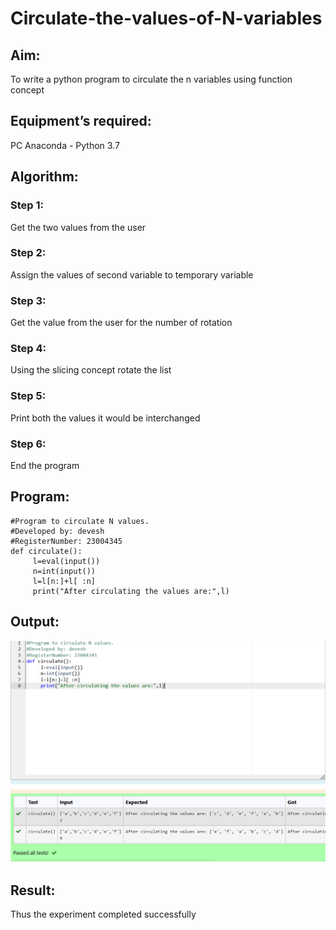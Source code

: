 # Circulate-the-values-of-N-variables
## Aim:
To write a python program to circulate the n variables using function concept
## Equipment’s required:
PC
Anaconda - Python 3.7
## Algorithm: 
### Step 1: 
Get the two values from the user
### Step 2: 
Assign the values of second variable to temporary variable 
### Step 3: 
Get the value from the user for the number of rotation
### Step 4: 
Using the slicing concept rotate the list
### Step 5: 
Print both the values it would be interchanged
### Step 6: 
End the program
## Program:
```
#Program to circulate N values.
#Developed by: devesh
#RegisterNumber: 23004345
def circulate():
     l=eval(input())
     n=int(input())
     l=l[n:]+l[ :n]
     print("After circulating the values are:",l)

```
## Output:
![output](out.png)
## Result:
Thus the experiment completed successfully